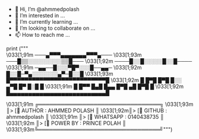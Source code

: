 - 👋 Hi, I’m @ahmmedpolash
- 👀 I’m interested in ...
- 🌱 I’m currently learning ...
- 💞️ I’m looking to collaborate on ...
- 📫 How to reach me ...

<!---
ahmmedpolash/ahmmedpolash is a ✨ special ✨ repository because its `README.md` (this file) appears on your GitHub profile.
You can click the Preview link to take a look at your changes.
--->
print ("""    
\033[1;91m        ───▄▀▀▀▄▄▄▄▄▄▄▀▀▀▄───
\033[1;93m        ───█▒▒░░░░░░░░░▒▒█───
\033[1;92m        ────█░░█░░░░░█░░█────
\033[1;91m        ─▄▄──█░░░▀█▀░░░█──▄▄─
\033[1;92m        █░░█─▀▄░░░░░░░▄▀─█░░█
\033[1;93m     █▀▀▀▀▀▀▀▀▀▀▀▀▀▀▀▀▀▀▀▀▀▀▀▀▀▀█
\033[1;92m     █  █▀█ █▀█ █░░ ▄▀█ █▀ █░█  █
\033[1;91m     █  █▀▀ █▄█ █▄▄ █▀█ ▄█ █▀█  █
\033[1;92m     █▄▄▄▄▄▄▄▄▄▄▄▄▄▄▄▄▄▄▄▄▄▄▄▄▄▄█
                               
\033[1;91m ╔═════════════════════════════════╗
\033[1;93m ║> [🥰 AUTHOR   : AHMMED POLASH    ║
 \033[1;92m║> [🥰 GITHUB   : ahmmedpolash      ║
\033[1;91m ║> [🥰 WHATSAPP : 0140438735       ║
\033[1;92m ║> [🥰 POWER BY : PRINCE POLAH     ║
 \033[1;93m╚═════════════════════════════════╝""")
